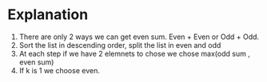 # Explanation

1. There are only 2 ways we can get even sum. Even + Even or Odd + Odd.
2. Sort the list in descending order, split the list in even and odd
3. At each step if we have 2 elemnets to chose we chose max(odd sum , even sum)
4. If k is 1 we choose even.
 

